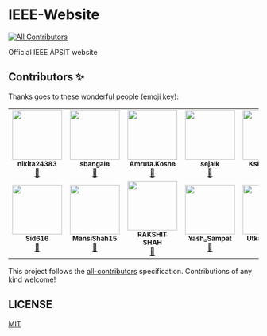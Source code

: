 # IEEE-Website
<!-- ALL-CONTRIBUTORS-BADGE:START - Do not remove or modify this section -->
[![All Contributors](https://img.shields.io/badge/all_contributors-13-orange.svg?style=flat-square)](#contributors-)
<!-- ALL-CONTRIBUTORS-BADGE:END -->



Official IEEE APSIT website

## Contributors ✨

Thanks goes to these wonderful people ([emoji key](https://allcontributors.org/docs/en/emoji-key)):

<!-- ALL-CONTRIBUTORS-LIST:START - Do not remove or modify this section -->
<!-- prettier-ignore-start -->
<!-- markdownlint-disable -->
<table>
  <tr>
    <td align="center"><a href="https://github.com/nikita24383"><img src="https://avatars1.githubusercontent.com/u/55633694?v=4" width="100px;" alt=""/><br /><sub><b>nikita24383</b></sub></a><br /><a href="#projectManagement-nikita24383" title="Project Management">📆</a></td>
    <td align="center"><a href="https://github.com/sbangale"><img src="https://avatars0.githubusercontent.com/u/65482651?v=4" width="100px;" alt=""/><br /><sub><b>sbangale</b></sub></a><br /><a href="#design-sbangale" title="Design">🎨</a></td>
    <td align="center"><a href="https://github.com/AmrutaKoshe"><img src="https://avatars3.githubusercontent.com/u/59871941?v=4" width="100px;" alt=""/><br /><sub><b>Amruta Koshe</b></sub></a><br /><a href="#design-AmrutaKoshe" title="Design">🎨</a></td>
    <td align="center"><a href="https://github.com/sejalkhedekar"><img src="https://avatars2.githubusercontent.com/u/56118163?v=4" width="100px;" alt=""/><br /><sub><b>sejalk</b></sub></a><br /><a href="#design-sejalkhedekar" title="Design">🎨</a></td>
    <td align="center"><a href="https://github.com/kshitizJ"><img src="https://avatars1.githubusercontent.com/u/53303745?v=4" width="100px;" alt=""/><br /><sub><b>Kshitiz Jain</b></sub></a><br /><a href="#design-kshitizJ" title="Design">🎨</a></td>
    <td align="center"><a href="https://github.com/Omichougule"><img src="https://avatars1.githubusercontent.com/u/63452279?v=4" width="100px;" alt=""/><br /><sub><b>Omichougule</b></sub></a><br /><a href="#design-Omichougule" title="Design">🎨</a></td>
    <td align="center"><a href="https://github.com/ishaphadkar"><img src="https://avatars2.githubusercontent.com/u/62344880?v=4" width="100px;" alt=""/><br /><sub><b>ishaphadkar</b></sub></a><br /><a href="#design-ishaphadkar" title="Design">🎨</a></td>
  </tr>
  <tr>
    <td align="center"><a href="https://github.com/Sid616"><img src="https://avatars3.githubusercontent.com/u/67314791?v=4" width="100px;" alt=""/><br /><sub><b>Sid616</b></sub></a><br /><a href="#design-Sid616" title="Design">🎨</a></td>
    <td align="center"><a href="https://github.com/MansiShah15"><img src="https://avatars0.githubusercontent.com/u/59872009?v=4" width="100px;" alt=""/><br /><sub><b>MansiShah15</b></sub></a><br /><a href="#design-MansiShah15" title="Design">🎨</a></td>
    <td align="center"><a href="https://github.com/rakshitshah-28"><img src="https://avatars1.githubusercontent.com/u/64726681?v=4" width="100px;" alt=""/><br /><sub><b>RAKSHIT SHAH</b></sub></a><br /><a href="#design-rakshitshah-28" title="Design">🎨</a></td>
    <td align="center"><a href="https://github.com/YashSampat23154"><img src="https://avatars2.githubusercontent.com/u/52824246?v=4" width="100px;" alt=""/><br /><sub><b>Yash_Sampat</b></sub></a><br /><a href="#projectManagement-YashSampat23154" title="Project Management">📆</a></td>
    <td align="center"><a href="https://github.com/utkarsh17naik"><img src="https://avatars1.githubusercontent.com/u/34398133?v=4" width="100px;" alt=""/><br /><sub><b>Utkarsh Naik</b></sub></a><br /><a href="#design-utkarsh17naik" title="Design">🎨</a></td>
    <td align="center"><a href="https://github.com/adi123567"><img src="https://avatars3.githubusercontent.com/u/62325126?v=4" width="100px;" alt=""/><br /><sub><b>adi123567</b></sub></a><br /><a href="#design-adi123567" title="Design">🎨</a></td>
  </tr>
</table>

<!-- markdownlint-enable -->
<!-- prettier-ignore-end -->
<!-- ALL-CONTRIBUTORS-LIST:END -->

This project follows the [all-contributors](https://github.com/all-contributors/all-contributors) specification. Contributions of any kind welcome!



## LICENSE

[MIT](LICENSE)
